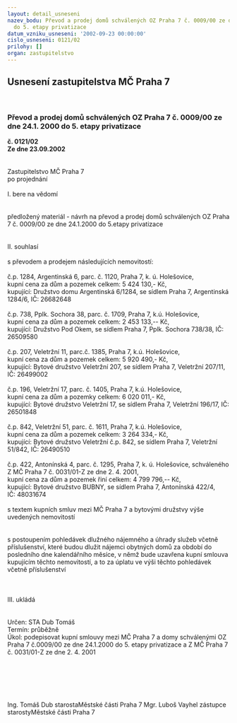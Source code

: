 ```yaml
---
layout: detail_usneseni
nazev_bodu: Převod a prodej domů schválených OZ Praha 7 č. 0009/00 ze dne 24.1. 2000
  do 5. etapy privatizace
datum_vzniku_usneseni: '2002-09-23 00:00:00'
cislo_usneseni: 0121/02
prilohy: []
organ: zastupitelstvo
---
```

<div id="ucUsn_pList" class="usn">
	<span><h2>Usnesení zastupitelstva MČ Praha 7 </h2>
<br></span><div class="standBody">
<span><h3>Převod a prodej domů schválených OZ Praha 7 č. 0009/00 ze dne 24.1. 2000 do 5. etapy privatizace</h3></span><div class="center">
		<strong>č. 0121/02</strong><br>
	</div>
<div class="center">
		<strong>Ze dne 23.09.2002</strong><br><br>
	</div>
<br>Zastupitelstvo MČ Praha 7<br>po projednání<br><br>I.	bere na vědomí<br><br> <br>předložený materiál - návrh na převod a prodej domů schválených OZ Praha 7 č. 0009/00 ze dne 24.1.2000 do 5.etapy privatizace<br><br><br>II.	souhlasí<br><br>s převodem a prodejem následujících nemovitostí:<br><br>č.p. 1284, Argentinská 6, parc. č. 1120, Praha 7, k. ú. Holešovice, <br>kupní cena za dům a pozemek celkem: 5 424 130,- Kč,<br>kupující: Družstvo domu Argentinská 6/1284, se sídlem Praha 7, Argentinská 1284/6, IČ: 26682648<br><br>č.p. 738, Pplk. Sochora 38, parc. č. 1709, Praha 7, k.ú. Holešovice,<br>kupní cena za dům a pozemek celkem: 2 453 133,-- Kč,<br>kupující: Družstvo Pod Okem, se sídlem Praha 7, Pplk. Sochora 738/38, IČ: 26509580<br><br>č.p. 207, Veletržní 11, parc.č. 1385, Praha 7, k.ú. Holešovice,<br>kupní cena za dům a pozemek celkem: 5 920 490,- Kč,<br>kupující: Bytové družstvo Veletržní 207, se sídlem Praha 7, Veletržní 207/11, IČ: 26499002<br><br>č.p. 196, Veletržní 17, parc. č. 1405, Praha 7, k.ú. Holešovice,<br>kupní cena za dům a pozemky celkem:  6 020 011,- Kč,<br>kupující: Bytové družstvo Veletržní 17, se sídlem Praha 7, Veletržní 196/17, IČ: 26501848<br><br>č.p. 842, Veletržní 51,  parc. č. 1611, Praha 7, k.ú. Holešovice,<br>kupní cena za dům a pozemek celkem: 3 264 334,- Kč,<br>kupující: Bytové družstvo Veletržní č.p. 842, se sídlem Praha 7, Veletržní 51/842, IČ: 26490510<br><br>č.p. 422, Antonínská 4, parc. č. 1295, Praha 7, k. ú. Holešovice, schváleného Z MČ Praha 7 č. 0031/01-Z ze dne 2. 4. 2001,<br>kupní cena za dům a pozemek řiní celkem: 4 799 796,-- Kč,<br>kupující: Bytové družstvo BUBNY, se sídlem Praha 7, Antonínská 422/4,<br>IČ: 48031674     <br><br>s textem kupních smluv mezi MČ Praha 7 a bytovými družstvy výše uvedených nemovitostí<br><br><br>s postoupením pohledávek dlužného nájemného a úhrady služeb včetně příslušenství, které budou dlužit nájemci obytných domů za období do posledního dne kalendářního měsíce, v němž bude uzavřena kupní smlouva kupujícím těchto nemovitostí, a to za úplatu ve výši těchto pohledávek včetně příslušenství<br><br><br><br>III.	ukládá <br><br> <br>Určen:	STA Dub Tomáš<br>Termín: průběžně<br>Úkol:	podepisovat kupní smlouvy mezi MČ Praha 7 a domy schválenými OZ Praha 7 č.0009/00 ze dne 24.1.2000 do 5. etapy privatizace a Z MČ Praha 7 č. 0031/01-Z ze dne 2. 4. 2001<br> <br><br><br><br> <br>	<br>Ing. Tomáš Dub starostaMěstské části Praha 7	Mgr. Luboš Vayhel zástupce starostyMěstské části Praha 7<br>	<br><br>
</div>
</div>